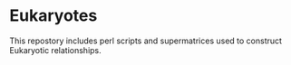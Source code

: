 # Eukaryotes
This repostory includes perl scripts and supermatrices used to construct Eukaryotic relationships.

